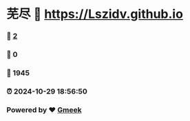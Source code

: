 # 芜尽 :link: https://Lszidv.github.io 
### :page_facing_up: [2](https://Lszidv.github.io/tag.html) 
### :speech_balloon: 0 
### :hibiscus: 1945 
### :alarm_clock: 2024-10-29 18:56:50 
### Powered by :heart: [Gmeek](https://github.com/Meekdai/Gmeek)

